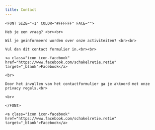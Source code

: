 ```yaml
---
title: Contact
---
```

```
<FONT SIZE="+1" COLOR="#FFFFFF" FACE="">
```

```
Heb je een vraag? <br><br>
```

```
Wil je geinformeerd worden over onze activiteiten? <br><br>
```

```
Vul dan dit contact formulier in.<br><br>
```

```
<a class="icon icon-facebook" href="https://www.facebook.com/schakelretie.retie" target="_blank">Facebook</a>
```

```
<br>
```

```
Door het invullen van het contactformulier ga je akkoord met onze privacy regels.<br>
```

```
<br>
```

```
</FONT>
```

```
<a class="icon icon-facebook" href="https://www.facebook.com/schakelretie.retie" target="_blank">Facebook</a>
```
